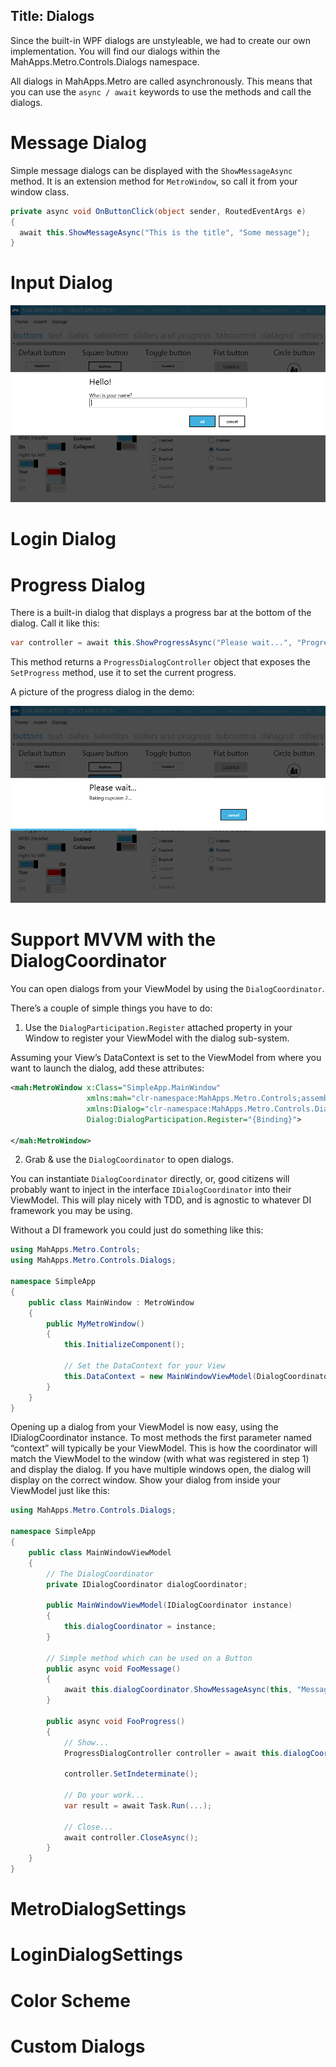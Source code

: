 Title: Dialogs
---

Since the built-in WPF dialogs are unstyleable, we had to create our own implementation. You will find our dialogs within the MahApps.Metro.Controls.Dialogs namespace.

All dialogs in MahApps.Metro are called asynchronously. This means that you can use the `async / await` keywords to use the methods and call the dialogs.

# Message Dialog

Simple message dialogs can be displayed with the `ShowMessageAsync` method. It is an extension method for `MetroWindow`, so call it from your window class.

```csharp
private async void OnButtonClick(object sender, RoutedEventArgs e)
{
  await this.ShowMessageAsync("This is the title", "Some message");
}
```

# Input Dialog

![](images/dialog.png)

# Login Dialog


# Progress Dialog

There is a built-in dialog that displays a progress bar at the bottom of the dialog. Call it like this:

```csharp
var controller = await this.ShowProgressAsync("Please wait...", "Progress message");
```
    
This method returns a `ProgressDialogController` object that exposes the `SetProgress` method, use it to set the current progress.

A picture of the progress dialog in the demo:

![](images/progressdialog.png)

# Support MVVM with the DialogCoordinator

You can open dialogs from your ViewModel by using the `DialogCoordinator`.

There’s a couple of simple things you have to do:

1. Use the `DialogParticipation.Register` attached property in your Window to register your ViewModel with the dialog sub-system.

Assuming your View’s DataContext is set to the ViewModel from where you want to launch the dialog, add these attributes:

```xml
<mah:MetroWindow x:Class="SimpleApp.MainWindow"
                 xmlns:mah="clr-namespace:MahApps.Metro.Controls;assembly=MahApps.Metro"
                 xmlns:Dialog="clr-namespace:MahApps.Metro.Controls.Dialogs;assembly=MahApps.Metro"
                 Dialog:DialogParticipation.Register="{Binding}">

</mah:MetroWindow>
```

2. Grab & use the `DialogCoordinator` to open dialogs.

You can instantiate `DialogCoordinator` directly, or, good citizens will probably want to inject in the interface `IDialogCoordinator` into their ViewModel.  This will play nicely with TDD, and is agnostic to whatever DI framework you may be using.

Without a DI framework you could just do something like this:

```csharp
using MahApps.Metro.Controls;
using MahApps.Metro.Controls.Dialogs;

namespace SimpleApp
{
    public class MainWindow : MetroWindow
    {
        public MyMetroWindow()
        {
            this.InitializeComponent();

            // Set the DataContext for your View
            this.DataContext = new MainWindowViewModel(DialogCoordinator.Instance);
        }
    }
}
```

Opening up a dialog from your ViewModel is now easy, using the IDialogCoordinator instance.  To most methods the first parameter named “context” will typically be your ViewModel.  This is how the coordinator will match the ViewModel to the window (with what was registered in step 1) and display the dialog.  If you have multiple windows open, the dialog will display on the correct window.  Show your dialog from inside your ViewModel just like this:

```csharp
using MahApps.Metro.Controls.Dialogs;

namespace SimpleApp
{
    public class MainWindowViewModel
    {
        // The DialogCoordinator
        private IDialogCoordinator dialogCoordinator;

        public MainWindowViewModel(IDialogCoordinator instance)
        {                    
            this.dialogCoordinator = instance;
        }

        // Simple method which can be used on a Button
        public async void FooMessage()
        {
            await this.dialogCoordinator.ShowMessageAsync(this, "Message Title", "Bar");
        }
        
        public async void FooProgress()
        {
            // Show...
            ProgressDialogController controller = await this.dialogCoordinator.ShowProgressAsync(this, "Wait", "Waiting for the Answer to the Ultimate Question of Life, The Universe, and Everything...");

            controller.SetIndeterminate();
            
            // Do your work... 
            var result = await Task.Run(...);
             
            // Close...
            await controller.CloseAsync();
        }
    }
}
```

# MetroDialogSettings

# LoginDialogSettings

# Color Scheme

# Custom Dialogs
